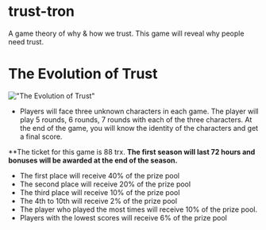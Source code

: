 # trust-tron
A game theory of why &amp; how we trust. This game will reveal why people need trust.

#	             The Evolution of Trust

!["The Evolution of Trust"](https://trust-tron.oss-cn-beijing.aliyuncs.com/68747470733a2f2f692e696d6775722e636f6d2f6b6465373630792e706e67.png)


* Players will face three unknown characters in each game. The player will play 5 rounds, 6 rounds, 7 rounds with each of the three characters. At the end of the game, you will know the identity of the characters and get a final score.

**The ticket for this game is 88 trx.
**The first season will last 72 hours and bonuses will be awarded at the end of the season.**

* The first place will receive 40% of the prize pool
* The second place will receive 20% of the prize pool
* The third place will receive 10% of the prize pool
* The 4th to 10th will receive 2% of the prize pool
* The player who played the most times will receive 10% of the prize pool.
* Players with the lowest scores will receive 6% of the prize pool

